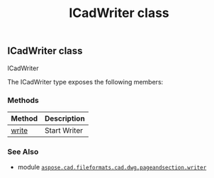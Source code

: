 ﻿---
title: ICadWriter class
second_title: Aspose.CAD for Python via .NET API References
description: 
type: docs
weight: 20
url: /aspose.cad.fileformats.cad.dwg.pageandsection.writer/icadwriter/
is_root: false
---

## ICadWriter class

ICadWriter



The ICadWriter type exposes the following members:

### Methods
| Method | Description |
| :- | :- |
| [write](/cad/python-net/aspose.cad.fileformats.cad.dwg.pageandsection.writer/icadwriter/write/#) | Start Writer |



### See Also
* module [`aspose.cad.fileformats.cad.dwg.pageandsection.writer`](..)
